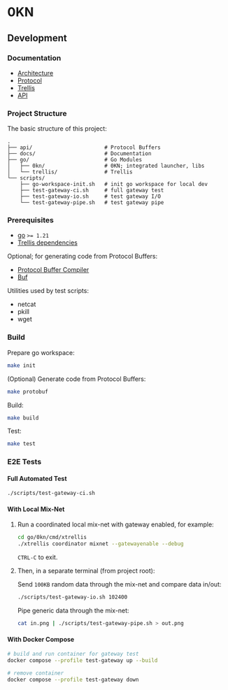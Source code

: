 # 0KN

## Development

### Documentation

- [Architecture](/docs/README.md#architecture)
- [Protocol](/docs/README.md#protocol)
- [Trellis](/go/trellis/README.md)
- [API](/api/README.md)

### Project Structure

The basic structure of this project:

```
.
├── api/                       # Protocol Buffers
├── docs/                      # Documentation
├── go/                        # Go Modules
│   ├── 0kn/                   # 0KN; integrated launcher, libs
│   └── trellis/               # Trellis
└── scripts/
    ├── go-workspace-init.sh   # init go workspace for local dev
    ├── test-gateway-ci.sh     # full gateway test
    ├── test-gateway-io.sh     # test gateway I/O
    └── test-gateway-pipe.sh   # test gateway pipe
```

### Prerequisites

- [go](https://go.dev/doc/install) `>= 1.21`
- [Trellis dependencies](/go/trellis/README.md#dependencies)

Optional; for generating code from Protocol Buffers:

- [Protocol Buffer Compiler](https://grpc.io/docs/protoc-installation/)
- [Buf](https://buf.build/docs/installation)

Utilities used by test scripts:

- netcat
- pkill
- wget

### Build

Prepare go workspace:

```sh
make init
```

(Optional) Generate code from Protocol Buffers:

```sh
make protobuf
```

Build:

```sh
make build
```

Test:

```sh
make test
```

### E2E Tests

#### Full Automated Test

```sh
./scripts/test-gateway-ci.sh
```

#### With Local Mix-Net

1. Run a coordinated local mix-net with gateway enabled, for example:

   ```sh
   cd go/0kn/cmd/xtrellis
   ./xtrellis coordinator mixnet --gatewayenable --debug
   ```

   `CTRL-C` to exit.

2. Then, in a separate terminal (from project root):

   Send `100KB` random data through the mix-net and compare data in/out:

   ```sh
   ./scripts/test-gateway-io.sh 102400
   ```

   Pipe generic data through the mix-net:

   ```sh
   cat in.png | ./scripts/test-gateway-pipe.sh > out.png
   ```

#### With Docker Compose

```sh
# build and run container for gateway test
docker compose --profile test-gateway up --build

# remove container
docker compose --profile test-gateway down
```

